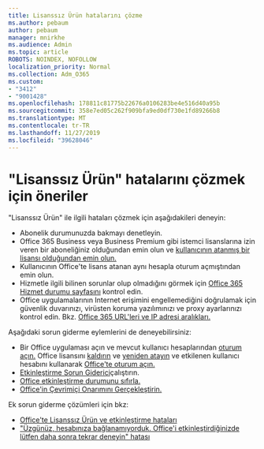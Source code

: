 ```yaml
---
title: Lisanssız Ürün hatalarını çözme
ms.author: pebaum
author: pebaum
manager: mnirkhe
ms.audience: Admin
ms.topic: article
ROBOTS: NOINDEX, NOFOLLOW
localization_priority: Normal
ms.collection: Adm_O365
ms.custom:
- "3412"
- "9001428"
ms.openlocfilehash: 178811c81775b22676a0106283be4e516d40a95b
ms.sourcegitcommit: 358e7ed05c262f909bfa9ed0df730e1fd89266b8
ms.translationtype: MT
ms.contentlocale: tr-TR
ms.lasthandoff: 11/27/2019
ms.locfileid: "39628046"
---
```

# <a name="suggestions-for-solving-unlicensed-product-errors"></a>"Lisanssız Ürün" hatalarını çözmek için öneriler

"Lisanssız Ürün" ile ilgili hataları çözmek için aşağıdakileri deneyin:

- Abonelik durumunuzda bakmayı denetleyin.
- Office 365 Business veya Business Premium gibi istemci lisanslarına izin veren bir aboneliğiniz olduğundan emin olun ve [kullanıcının atanmış bir lisansı olduğundan emin olun.](https://docs.microsoft.com/office365/admin/subscriptions-and-billing/assign-licenses-to-users) 
- Kullanıcının Office'te lisans atanan aynı hesapla oturum açmıştından emin olun.
- Hizmetle ilgili bilinen sorunlar olup olmadığını görmek için [Office 365 Hizmet durumu sayfasını](https://docs.microsoft.com/office365/enterprise/view-service-health) kontrol edin.
- Office uygulamalarının Internet erişimini engellemediğini doğrulamak için güvenlik duvarınızı, virüsten koruma yazılımınızı ve proxy ayarlarınızı kontrol edin. Bkz. [Office 365 URL'leri ve IP adresi aralıkları.](https://docs.microsoft.com/office365/enterprise/urls-and-ip-address-ranges)

Aşağıdaki sorun giderme eylemlerini de deneyebilirsiniz: 

- Bir Office uygulaması açın ve mevcut kullanıcı hesaplarından [oturum açın.](https://support.office.com/article/5a20dc11-47e9-4b6f-945d-478cb6d92071) Office lisansını [kaldırın](https://docs.microsoft.com/office365/admin/manage/remove-licenses-from-users) ve [yeniden atayın](https://docs.microsoft.com/office365/admin/manage/assign-licenses-to-users) ve etkilenen kullanıcı hesabını kullanarak [Office'te oturum açın.](https://support.office.com/article/628ea040-f265-49de-b986-be09c3ebf8a9)
- [Etkinleştirme Sorun Giderici](https://aka.ms/SARA-OfficeActivation-Alchemy)çalıştırın.
- [Office etkinleştirme durumunu sıfırla.](https://docs.microsoft.com/office365/troubleshoot/activation/reset-office-365-proplus-activation-state) 
- [Office'in Çevrimiçi Onarımını Gerçekleştirin.](https://support.office.com/Article/7821d4b6-7c1d-4205-aa0e-a6b40c5bb88b)

Ek sorun giderme çözümleri için bkz: 

- [Office'te Lisanssız Ürün ve etkinleştirme hataları](https://support.office.com/Article/0d23d3c0-c19c-4b2f-9845-5344fedc4380)
- ["Üzgünüz, hesabınıza bağlanamıyorduk. Office'i etkinleştirdiğinizde lütfen daha sonra tekrar deneyin" hatası](https://docs.microsoft.com/office/troubleshoot/activation-installation/issue-when-activate-office-from-office-365)